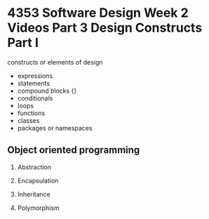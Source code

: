 # 4353 Software Design Week 2 Videos Part 3 Design Constructs Part I

constructs or elements of design

- expressions
- statements
- compound blocks {}
- conditionals
- loops
- functions
- classes
- packages or namespaces

## Object oriented programming

1. Abstraction

2. Encapsulation

3. Inheritance

4. Polymorphism 

